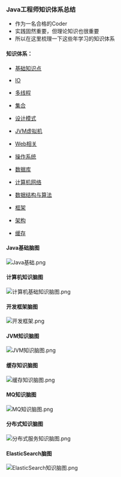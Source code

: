 ### Java工程师知识体系总结


- 作为一名合格的Coder
- 实践固然重要，但理论知识也很重要
- 所以在这里梳理一下这些年学习的知识体系


#### 知识体系：


- [基础知识点](https://github.com/valarchie/java_technology_summary/blob/master/%E5%9F%BA%E7%A1%80%E7%9F%A5%E8%AF%86%E7%82%B9.md)  

- [IO](https://github.com/valarchie/java_technology_summary/blob/master/IO.md)
 
- [多线程](https://github.com/valarchie/java_technology_summary/blob/master/%E5%A4%9A%E7%BA%BF%E7%A8%8B.md)

- [集合](https://github.com/valarchie/java_technology_summary/blob/master/%E9%9B%86%E5%90%88.md)

- [设计模式](https://github.com/valarchie/java_technology_summary/blob/master/%E8%AE%BE%E8%AE%A1%E6%A8%A1%E5%BC%8F.md)

- [JVM虚拟机](https://github.com/valarchie/java_technology_summary/blob/master/JVM%E8%99%9A%E6%8B%9F%E6%9C%BA.md)

- [Web相关](https://github.com/valarchie/java_technology_summary/blob/master/Web%E7%9B%B8%E5%85%B3.md)

- [操作系统](https://github.com/valarchie/java_technology_summary/blob/master/%E6%93%8D%E4%BD%9C%E7%B3%BB%E7%BB%9F.md)

- [数据库](https://github.com/valarchie/java_technology_summary/blob/master/%E6%95%B0%E6%8D%AE%E5%BA%93.md)

- [计算机网络](https://github.com/valarchie/java_technology_summary/blob/master/%E8%AE%A1%E7%AE%97%E6%9C%BA%E7%BD%91%E7%BB%9C.md)

- [数据结构与算法](https://github.com/valarchie/java_technology_summary/blob/master/%E6%95%B0%E6%8D%AE%E7%BB%93%E6%9E%84%E4%B8%8E%E7%AE%97%E6%B3%95.md)

- [框架](https://github.com/valarchie/java_technology_summary/blob/master/%E6%A1%86%E6%9E%B6.md)

- [架构](https://github.com/valarchie/java_technology_summary/blob/master/%E6%9E%B6%E6%9E%84.md)
  
- [缓存](https://github.com/valarchie/java_technology_summary/blob/master/NoSql%E7%BC%93%E5%AD%98.md)

#### Java基础脑图
![Java基础.png](https://img.hacpai.com/file/2020/04/Java基础-d3d9ba98.png)
#### 计算机知识脑图
![计算机基础知识脑图.png](https://img.hacpai.com/file/2020/04/计算机基础知识脑图-84dba96c.png)
#### 开发框架脑图
![开发框架.png](https://img.hacpai.com/file/2020/04/开发框架-84c50e1a.png)
#### JVM知识脑图
![JVM知识脑图.png](https://img.hacpai.com/file/2020/04/JVM知识脑图-849b139c.png)
#### 缓存知识脑图
![缓存知识脑图.png](https://img.hacpai.com/file/2020/04/缓存知识脑图-c3b30221.png)
#### MQ知识脑图
![MQ知识脑图.png](https://img.hacpai.com/file/2020/04/MQ知识脑图-213d603e.png)
#### 分布式知识脑图
![分布式服务知识脑图.png](https://img.hacpai.com/file/2020/04/分布式服务知识脑图-736fb6f6.png)
#### ElasticSearch脑图
![ElasticSearch知识脑图.png](https://img.hacpai.com/file/2020/04/ElasticSearch知识脑图-3a73fc50.png)



